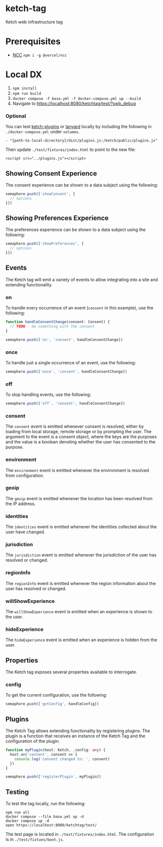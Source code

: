 # ketch-tag

Ketch web infrastructure tag

# Prerequisites
- [NCC](https://www.npmjs.com/package/@vercel/ncc) `npm i -g @vercel/ncc`

# Local DX

1. `npm install`
2. `npm run build`
3. `docker compose -f base.yml -f docker-compose.yml up --build`
4. Navigate to [https://localhost:8080/ketchtag/test/?swb_debug](https://localhost:8080/ketchtag/test/?swb_debug)

### Optional
You can test [ketch-plugins](https://github.com/ketch-com/ketch-plugins/) or [lanyard](https://github.com/ketch-com/lanyard) locally by including the following in `./docker-compose.yml` under `volumes`.

```
- "{path-to-local-directory}/dist/plugins.js:/ketch/public/plugins.js"
```

Then update `./test/fixtures/index.html` to point to the new file:

```
<script src="../plugins.js"></script>
```

## Showing Consent Experience

The consent experience can be shown to a data subject using the following:

```typescript
semaphore.push(['showConsent', {
  // options
}])
```

## Showing Preferences Experience

The preferences experience can be shown to a data subject using the following:

```typescript
semaphore.push(['showPreferences', {
  // options
}])
```
## Events

The Ketch tag will emit a variety of events to allow integrating into a site and extending functionality.

### on

To handle every occurrence of an event (`consent` in this example), use the following:
```typescript
function handleConsentChange(consent: Consent) {
  // TODO - do something with the consent
}

semaphore.push(['on', 'consent', handleConsentChange])
```

### once

To handle just a single occurrence of an event, use the following:
```typescript
semaphore.push(['once', 'consent', handleConsentChange])
```

### off

To stop handling events, use the following:
```typescript
semaphore.push(['off', 'consent', handleConsentChange])
```

### consent

The `consent` event is emitted whenever consent is resolved, either by loading from local storage, remote storage or
by prompting the user. The argument to the event is a consent object, where the keys are the purposes and the value is
a boolean denoting whether the user has consented to the purpose.

### environment

The `environment` event is emitted whenever the environment is resolved from configuration.

### geoip

The `geoip` event is emitted whenever the location has been resolved from the IP address.

### identities

The `identities` event is emitted whenever the identities collected about the user have changed.

### jurisdiction

The `jurisdiction` event is emitted whenever the jurisdiction of the user has resolved or changed.

### regionInfo

The `regionInfo` event is emitted whenever the region information about the user has resolved or changed.

### willShowExperience

The `willShowExperience` event is emitted when an experience is shown to the user.

### hideExperience

The `hideExperience` event is emitted when an experience is hidden from the user.

## Properties

The Ketch tag exposes several properties available to interrogate.

### config

To get the current configuration, use the following:

```typescript
semaphore.push(['getConfig', handleConfig])
```

## Plugins

The Ketch Tag allows extending functionality by registering plugins. The plugin is a function that receives an instance
of the Ketch Tag and the configuration of the plugin.

```typescript
function myPlugin(host: Ketch, _config: any) {
  host.on('consent', consent => {
    console.log('consent changed to: ', consent)
  })
}

semaphore.push(['registerPlugin', myPlugin])
```

## Testing

To test the tag locally, run the following:
```shell
npm run all
docker compose --file base.yml up -d
docker compose up -d
open https://localhost:8080/ketchtag/test/
```

The test page is located in `./test/fixtures/index.html`. The configuration is in `./test/fixtues/boot.js`.
